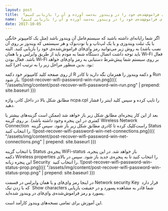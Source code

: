 ```yaml
---
layout: post
title:  چگونه رمز وای‌فای فراموش‌شده‌ی خود را در ویندوز به‌دست آورده و آن را بازیابی کنیم؟
name:  چگونه رمز وای‌فای فراموش‌شده‌ی خود را در ویندوز به‌دست آورده و آن را بازیابی کنیم؟
date: 2017-10-05
---
```

اگر شما رایانه‌ای داشته باشید که سیستم‌عامل آن ویندوز باشد (مثل یک کامپیوتر خانگی یا یک تبلت ویندوزی و یا یک لپ‌تاپ و یا نوت‌بوک و هر سیستمی که ویندوز بر روی آن نصب باشد) به روش زیر می‌توانید رمز وای‌فای فراموش‌شده‌ی خود را بازیابی کنید. البته باید توجه داشت اتصال دستگاه شما به مودم باید از طریق وایرلس و یا همان Wi-Fi فعال باشد. فعال بودن Wi-Fi بر روی سیستم شما پیش‌شرط دستیابی به رمز وای‌فای خواهد بود. بدین منظور مراحل زیر را به ترتیب اجرا کنید:

از روی صفحه کلید کامپیوتر خود دکمه R و دکمه ویندوز را همزمان نگه دارید تا کادر Run باز شود.
![post-recover-wifi-password-win-run.png]({{ "/assets/img/content/post-recover-wifi-password-win-run.png" | prepend: site.baseurl }})

مطابق شکل بالا در داخل کادر، واژه ncpa.cpl را تایپ کرده و سپس کلید اینتر را فشار دهید.

بعد از این کار پنجره‌ای مطابق شکل زیر باز خواهد شد (ممکن است گزینه‌های بیشتر یا کمتری در این پنجره وجود داشته باشد). بر روی گزینه Wireless Network Connection  راست‌کلیک کرده تا کادری مطابق شکل زیر باز شود. سپس گزینه  Status را انتخاب کنید.
![post-recover-wifi-password-win-net-connections.png]({{ "/assets/img/content/post-recover-wifi-password-win-net-connections.png" | prepend: site.baseurl }})

با انتخاب گزینه Status پنجره‌ی WiFi-status باز خواهد شد. در این پنجره،  دکمه Wireless properties را انتخاب کنید تا به پنجره‌ی جدید باز شود. سپس در بالای این پنجره زبانه Security  را انتخاب کنید.
![post-recover-wifi-password-win-status-prop.png]({{ "/assets/img/content/post-recover-wifi-password-win-status-prop.png" | prepend: site.baseurl }})

در اینجا رمز وای‌فای و یا همان وایرلس در قسمت Network security Key  قرار دارد که با زدن تیک  Show characters شما قادر به مشاهده پسورد و در حقیقت بازیابی پسورد و رمز فراموش‌شده‌ی وای‌فای در ویندوز شده‌اید.

این آموزش برای تمامی نسخه‌های ویندوز کارآمد است.
